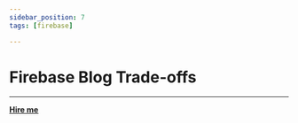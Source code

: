 ```yaml
---
sidebar_position: 7
tags: [firebase]

---
```


# Firebase Blog Trade-offs


<hr></hr>

<a href="https://calendly.com/mattherzog/business-chat" target="_blank"><b><u>Hire me</u></b></a>